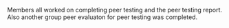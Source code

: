 Members all worked on completing peer testing and the peer testing report. 
Also another group peer evaluaton for peer testing was completed. 